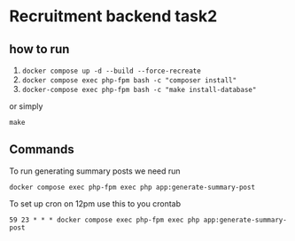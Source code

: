 # Recruitment backend task2


## how to run

1) `docker compose up -d --build --force-recreate`
2) `docker compose exec php-fpm bash -c "composer install"`
3) `docker-compose exec php-fpm bash -c "make install-database"`

or simply 

`make`


## Commands

To run generating summary posts we need run

```shell
docker compose exec php-fpm exec php app:generate-summary-post
```


To set up cron on 12pm use this to you crontab

```
59 23 * * * docker compose exec php-fpm exec php app:generate-summary-post
```
